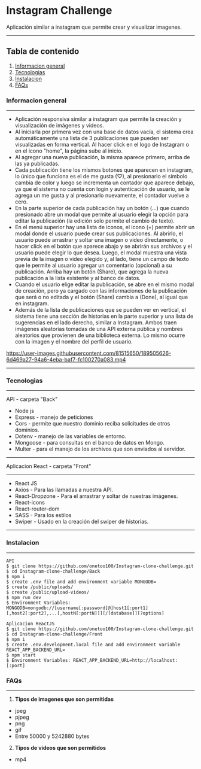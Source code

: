 # Instagram Challenge
Aplicación similar a instagram que permite crear y visualizar imagenes.
***
## Tabla de contenido
1. [Informacion general](#Informacion)
2. [Tecnologias](#Tecnologias)
3. [Instalacion](#Instalacion)
4. [FAQs](#faqs)

### Informacion general
***
* Aplicación responsiva similar a instagram que permite la creación y visualización de imágenes y videos.
* Al iniciarla por primera vez con una base de datos vacía, el sistema crea automáticamente una lista de 3 publicaciones que pueden ser visualizadas en forma vertical. Al hacer click en el logo de Instagram o en el icono "home", la página sube al inicio.
* Al agregar una nueva publicación, la misma aparece primero, arriba de las ya publicadas.
* Cada publicación tiene los mismos botones que aparecen en instagram, lo único que funciona es el de me gusta (♡), al presionarlo el símbolo cambia de color y luego se incrementa un contador que aparece debajo, ya que el sistema no cuenta con login y autenticación de usuario, se le agrega un me gusta y al presionarlo nuevamente, el contador vuelve a cero.
* En la parte superior de cada publicación hay un botón (...) que cuando presionado abre un modal que permite al usuario elegir la opción para editar la publicación (la edición solo permite el cambio de texto).
* En el menú superior hay una lista de iconos, el icono (+) permite abrir un modal donde el usuario puede crear sus publicaciones. Al abrirlo, el usuario puede arrastrar y soltar una imagen o video directamente, o hacer click en el botón que aparece abajo y se abrirán sus archivos y el usuario puede elegir lo que desea. Luego, el modal muestra una vista previa de la imagen o video elegido y, al lado, tiene un campo de texto que le permite al usuario agregar un comentario (opcional) a su publicación. Arriba hay un botón (Share), que agrega la nueva publicación a la lista existente y al banco de datos.
* Cuando el usuario elige editar la publicación, se abre en el mismo modal de creación, pero ya cargado con las informaciones de la publicación que será o no editada y el botón (Share) cambia a (Done), al igual que en instagram.
* Además de la lista de publicaciones que se pueden ver en vertical, el sistema tiene una sección de historias en la parte superior y una lista de sugerencias en el lado derecho, similar a Instagram. Ambos traen imágenes aleatorias tomadas de una API externa pública y nombres aleatorios que provienen de una biblioteca externa. Lo mismo ocurre con la imagen y el nombre del perfil de usuario.


https://user-images.githubusercontent.com/81515650/189505626-6d469a27-94a6-4eba-baf7-fc100270a083.mp4


***
### Tecnologias
***
API - carpeta "Back"
* Node js
* Express 	- manejo de peticiones
* Cors 		- permite que nuestro dominio reciba solicitudes de otros dominios.
* Dotenv 	- manejo de las variables de entorno.
* Mongoose 	- para consultas en el banco de datos en Mongo.
* Multer 	- para el manejo de los archivos que son enviados al servidor.
***
Aplicacion React - carpeta "Front"
***
* React JS
* Axios			- Para las llamadas a nuestra API.
* React-Dropzone	- Para el arrastrar y soltar de nuestras imágenes.
* React-icons
* React-router-dom
* SASS			- Para los estilos
* Swiper		- Usado en la creación del swiper de historias.
***
### Instalacion
***
```
API
$ git clone https://github.com/onetoo100/Instagram-clone-challenge.git
$ cd Instagram-clone-challenge/Back
$ npm i
$ create .env file and add environment variable MONGODB=
$ create /public/uploads/
$ create /public/upload-videos/
$ npm run dev
$ Environment Variables: MONGODB=mongodb://[username[:password]@]host1[:port1][,host2[:port2],...[,hostN[:portN]]][/[database]][?options]

Aplicacion ReactJS		
$ git clone https://github.com/onetoo100/Instagram-clone-challenge.git
$ cd Instagram-clone-challenge/Front
$ npm i
$ create .env.development.local file and add environment variable REACT_APP_BACKEND_URL=
$ npm start
$ Environment Variables: REACT_APP_BACKEND_URL=http://localhost:[:port]
```
### FAQs
***
1. **Tipos de imagenes que son permitidas**
* jpeg
* pjpeg
* png
* gif
* Entre 50000 y 5242880 bytes

2. **Tipos de videos que son permitidos**
* mp4
